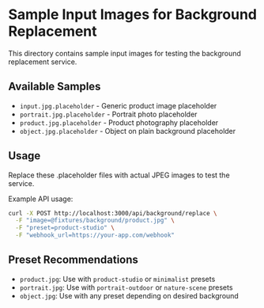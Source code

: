 # Sample Input Images for Background Replacement

This directory contains sample input images for testing the background replacement service.

## Available Samples

- `input.jpg.placeholder` - Generic product image placeholder
- `portrait.jpg.placeholder` - Portrait photo placeholder
- `product.jpg.placeholder` - Product photography placeholder
- `object.jpg.placeholder` - Object on plain background placeholder

## Usage

Replace these .placeholder files with actual JPEG images to test the service.

Example API usage:

```bash
curl -X POST http://localhost:3000/api/background/replace \
  -F "image=@fixtures/background/product.jpg" \
  -F "preset=product-studio" \
  -F "webhook_url=https://your-app.com/webhook"
```

## Preset Recommendations

- `product.jpg`: Use with `product-studio` or `minimalist` presets
- `portrait.jpg`: Use with `portrait-outdoor` or `nature-scene` presets
- `object.jpg`: Use with any preset depending on desired background
